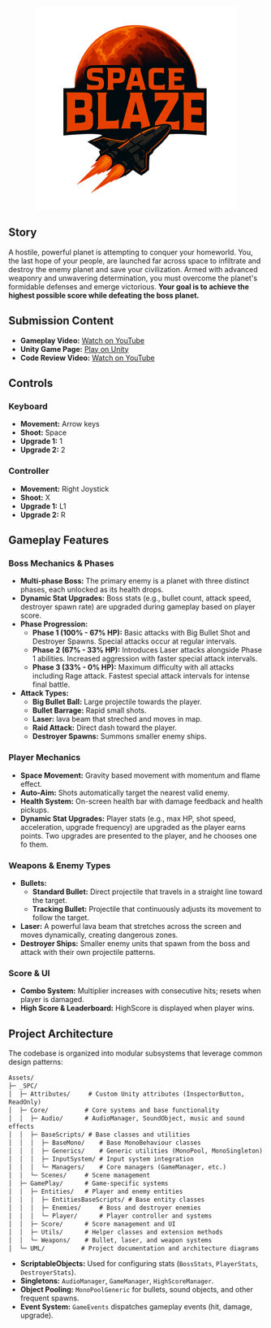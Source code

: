 
<p align="center">
  <img src="Assets/_SPC/Core/Scenes/Background/Sprites/logo.png" alt="Space Blaze Logo" width="400" height="400"/>
</p>

## Story

A hostile, powerful planet is attempting to conquer your homeworld. You, the last hope of your people, are launched far across space to infiltrate and destroy the enemy planet and save your civilization. Armed with advanced weaponry and unwavering determination, you must overcome the planet's formidable defenses and emerge victorious. **Your goal is to achieve the highest possible score while defeating the boss planet.**

## Submission Content

* **Gameplay Video:** [Watch on YouTube](https://www.youtube.com/watch?v=Vq69oEfbsbs)
* **Unity Game Page:** [Play on Unity](https://play.unity.com/en/games/b5c958d2-09ee-4796-a025-6946a07fe35b/space-blaze)
* **Code Review Video:** [Watch on YouTube](https://www.youtube.com/watch?v=MMvNJBWmP-g)



## Controls

### Keyboard

* **Movement:** Arrow keys
* **Shoot:** Space
* **Upgrade 1:** 1
* **Upgrade 2:** 2

### Controller

* **Movement:** Right Joystick
* **Shoot:** X
* **Upgrade 1:** L1
* **Upgrade 2:** R

## Gameplay Features

### Boss Mechanics & Phases

* **Multi-phase Boss:** The primary enemy is a planet with three distinct phases, each unlocked as its health drops.
* **Dynamic Stat Upgrades:** Boss stats (e.g., bullet count, attack speed, destroyer spawn rate) are upgraded during gameplay based on player score.
* **Phase Progression:**
  * **Phase 1 (100% - 67% HP):** Basic attacks with Big Bullet Shot and Destroyer Spawns. Special attacks occur at regular intervals.
  * **Phase 2 (67% - 33% HP):** Introduces Laser attacks alongside Phase 1 abilities. Increased aggression with faster special attack intervals.
  * **Phase 3 (33% - 0% HP):** Maximum difficulty with all attacks including Rage attack. Fastest special attack intervals for intense final battle.
* **Attack Types:**
  * **Big Bullet Ball:** Large projectile towards the player.
  * **Bullet Barrage:** Rapid small shots.
  * **Laser:** lava beam that streched and moves in map.
  * **Raid Attack:** Direct dash toward the player.
  * **Destroyer Spawns:** Summons smaller enemy ships.

### Player Mechanics

* **Space Movement:** Gravity based movement with momentum and flame effect.
* **Auto-Aim:** Shots automatically target the nearest valid enemy.
* **Health System:** On-screen health bar with damage feedback and health pickups.
* **Dynamic Stat Upgrades:** Player stats (e.g., max HP, shot speed, acceleration, upgrade frequency) are upgraded as the player earns points. Two upgrades are presented to the player, and he chooses one fo them.

### Weapons & Enemy Types

* **Bullets:**
  * **Standard Bullet:** Direct projectile that travels in a straight line toward the target.
  * **Tracking Bullet:** Projectile that continuously adjusts its movement to follow the target.
* **Laser:** A powerful lava beam that stretches across the screen and moves dynamically, creating dangerous zones.
* **Destroyer Ships:** Smaller enemy units that spawn from the boss and attack with their own projectile patterns.

### Score & UI

* **Combo System:** Multiplier increases with consecutive hits; resets when player is damaged.
* **High Score & Leaderboard:** HighScore is displayed when player wins. 


## Project Architecture

The codebase is organized into modular subsystems that leverage common design patterns:

```
Assets/
├─ _SPC/
│  ├─ Attributes/     # Custom Unity attributes (InspectorButton, ReadOnly)
│  ├─ Core/          # Core systems and base functionality
│  │  ├─ Audio/      # AudioManager, SoundObject, music and sound effects
│  │  ├─ BaseScripts/ # Base classes and utilities
│  │  │  ├─ BaseMono/    # Base MonoBehaviour classes
│  │  │  ├─ Generics/    # Generic utilities (MonoPool, MonoSingleton)
│  │  │  ├─ InputSystem/ # Input system integration
│  │  │  └─ Managers/    # Core managers (GameManager, etc.)
│  │  └─ Scenes/     # Scene management
│  ├─ GamePlay/      # Game-specific systems
│  │  ├─ Entities/   # Player and enemy entities
│  │  │  ├─ EntitiesBaseScripts/ # Base entity classes
│  │  │  ├─ Enemies/     # Boss and destroyer enemies
│  │  │  └─ Player/      # Player controller and systems
│  │  ├─ Score/      # Score management and UI
│  │  ├─ Utils/      # Helper classes and extension methods
│  │  └─ Weapons/    # Bullet, laser, and weapon systems
│  └─ UML/          # Project documentation and architecture diagrams
```

* **ScriptableObjects:** Used for configuring stats (`BossStats`, `PlayerStats`, `DestroyerStats`).
* **Singletons:** `AudioManager`, `GameManager`, `HighScoreManager`.
* **Object Pooling:** `MonoPoolGeneric` for bullets, sound objects, and other frequent spawns.
* **Event System:** `GameEvents` dispatches gameplay events (hit, damage, upgrade).


